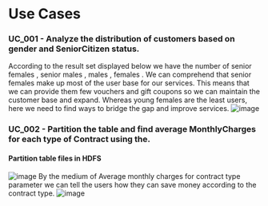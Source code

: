 # Use Cases
### UC_001 - Analyze the distribution of customers based on gender and SeniorCitizen status.
  According to the result set displayed below we have the number of senior females , senior males , males , females . We can comprehend that senior females make up most of the user base for our services. This means that we can provide them few vouchers and gift coupons so we can maintain the customer base and expand. 
  Whereas young females are the least users, here we need to find ways to bridge the gap and improve services.
![image](https://github.com/user-attachments/assets/d98a4e73-b8d6-4b38-9fbf-4e1d5f15af93)

### UC_002 - Partition the table and find average MonthlyCharges for each type of Contract using the.
#### Partition table files in HDFS
  ![image](https://github.com/user-attachments/assets/b352d997-231a-4abb-93cd-68473aff1d27)
By the medium of Average monthly charges for contract type parameter we can tell the users how they can save money according to the contract type. 
  ![image](https://github.com/user-attachments/assets/691340de-1e4e-44c1-b78c-2a2038d590ee)

  

